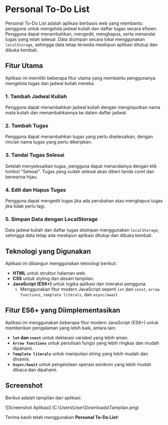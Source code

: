 # Personal To-Do List

Personal To-Do List adalah aplikasi berbasis web yang membantu pengguna untuk mengelola jadwal kuliah dan daftar tugas secara efisien. Pengguna dapat menambahkan, mengedit, menghapus, serta menandai tugas yang telah selesai. Data disimpan secara lokal menggunakan `localStorage`, sehingga data tetap tersedia meskipun aplikasi ditutup dan dibuka kembali.

## Fitur Utama
Aplikasi ini memiliki beberapa fitur utama yang membantu penggunanya mengelola tugas dan jadwal kuliah mereka.

### 1. **Tambah Jadwal Kuliah**
Pengguna dapat menambahkan jadwal kuliah dengan menginputkan nama mata kuliah dan menambahkannya ke dalam daftar jadwal.

### 2. **Tambah Tugas**
Pengguna dapat menambahkan tugas yang perlu diselesaikan, dengan rincian nama tugas yang perlu dikerjakan.

### 3. **Tandai Tugas Selesai**
Setelah menyelesaikan tugas, pengguna dapat menandainya dengan klik tombol "Selesai". Tugas yang sudah selesai akan diberi tanda coret dan berwarna hijau.

### 4. **Edit dan Hapus Tugas**
Pengguna dapat mengedit tugas jika ada perubahan atau menghapus tugas jika tidak perlu lagi.

### 5. **Simpan Data dengan LocalStorage**
Data jadwal kuliah dan daftar tugas disimpan menggunakan `localStorage`, sehingga data tetap ada meskipun aplikasi ditutup dan dibuka kembali.

## Teknologi yang Digunakan
Aplikasi ini dibangun menggunakan teknologi berikut:

- **HTML** untuk struktur halaman web.
- **CSS** untuk styling dan desain tampilan.
- **JavaScript (ES6+)** untuk logika aplikasi dan interaksi pengguna.
  - Menggunakan fitur modern JavaScript seperti `let` dan `const`, `arrow functions`, `template literals`, dan `async/await`

## Fitur ES6+ yang Diimplementasikan
Aplikasi ini menggunakan beberapa fitur modern JavaScript (ES6+) untuk memberikan pengalaman yang lebih baik, antara lain:

- **`let` dan `const`** untuk deklarasi variabel yang lebih aman.
- **`Arrow functions`** untuk penulisan fungsi yang lebih ringkas dan mudah dipahami.
- **`Template literals`** untuk manipulasi string yang lebih mudah dan dinamis.
- **`Async/Await`** untuk pengelolaan operasi asinkron yang lebih mudah dibaca dan dipahami.

## Screenshot
Berikut adalah tampilan dari aplikasi:

![Screenshot Aplikasi]
(C:\Users\User\Downloads\Tampilan.png)

Terima kasih telah menggunakan **Personal To-Do List**!
